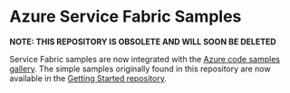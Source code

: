 # Azure Service Fabric Samples

**NOTE: THIS REPOSITORY IS OBSOLETE AND WILL SOON BE DELETED**

Service Fabric samples are now integrated with the [Azure code samples gallery](http://aka.ms/servicefabricsamples). The simple samples originally found in this repository are now available in the [Getting Started repository](https://github.com/azure-samples/service-fabric-dotnet-getting-started).
